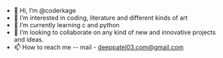 - 👋 Hi, I’m @coderkage
- 👀 I’m interested in coding, literature and different kinds of art
- 🌱 I’m currently learning c and python 
- 💞️ I’m looking to collaborate on any kind of new and innovative projects and ideas.
- 📫 How to reach me -- mail - deeppatel03.com@gmail.com

<!---
coderkage/coderkage is a ✨ special ✨ repository because its `README.md` (this file) appears on your GitHub profile.
You can click the Preview link to take a look at your changes.
--->
